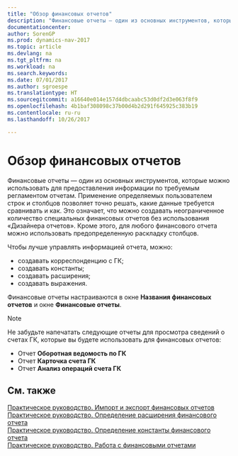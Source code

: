 ```yaml
---
title: "Обзор финансовых отчетов"
description: "Финансовые отчеты — один из основных инструментов, которые можно использовать для предоставления информации по требуемым регламентом отчетам. Применение определяемых пользователем строк и столбцов позволяет точно решать, какие данные требуется сравнивать и как."
documentationcenter: 
author: SorenGP
ms.prod: dynamics-nav-2017
ms.topic: article
ms.devlang: na
ms.tgt_pltfrm: na
ms.workload: na
ms.search.keywords: 
ms.date: 07/01/2017
ms.author: sgroespe
ms.translationtype: HT
ms.sourcegitcommit: a16640e014e157d4dbcaabc53d0df2d3e063f8f9
ms.openlocfilehash: 4b1baf308098c37b00d4b2d291f645925c383b19
ms.contentlocale: ru-ru
ms.lasthandoff: 10/26/2017

---
```

# <a name="account-schedules-overview"></a>Обзор финансовых отчетов
Финансовые отчеты — один из основных инструментов, которые можно использовать для предоставления информации по требуемым регламентом отчетам. Применение определяемых пользователем строк и столбцов позволяет точно решать, какие данные требуется сравнивать и как. Это означает, что можно создавать неограниченное количество специальных финансовых отчетов без использования «Дизайнера отчетов». Кроме этого, для любого финансового отчета можно использовать предопределенную раскладку столбцов.  

 Чтобы лучше управлять информацией отчета, можно:  

- создавать корреспонденцию с ГК;  
- создавать константы;  
- создавать расширения;  
- создавать выражения.  

Финансовые отчеты настраиваются в окне **Названия финансовых отчетов** и окне **Финансовые отчеты**.  

> [!NOTE]  
>  Не забудьте напечатать следующие отчеты для просмотра сведений о счетах ГК, которые вы будете использовать для финансовых отчетов:  
>   
> - Отчет **Оборотная ведомость по ГК**  
> - Отчет **Карточка счета ГК**  
> - Отчет **Анализ операций счета ГК**  

## <a name="see-also"></a>См. также  
 [Практическое руководство. Импорт и экспорт финансовых отчетов](how-to-import-and-export-account-schedules.md)   
 [Практическое руководство. Определение расширения финансового отчета](how-to-define-an-account-schedule-extension.md)   
 [Практическое руководство. Определение константы финансового отчета](how-to-define-an-account-schedule-constant.md)  
 [Практическое руководство. Работа с финансовыми отчетами](../../bi-how-work-account-schedule.md)

